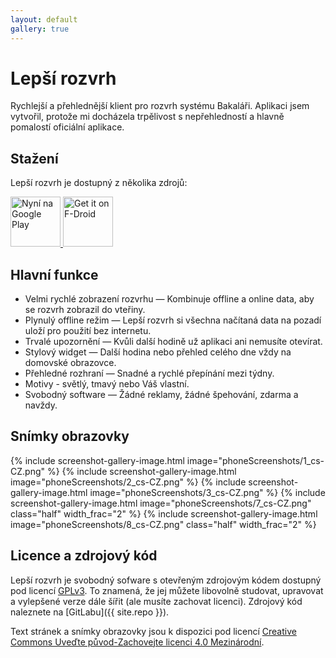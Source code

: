 ```yaml
---
layout: default
gallery: true
---
```


# Lepší rozvrh

Rychlejší a přehlednější klient pro rozvrh systému Bakaláři. Aplikaci jsem vytvořil,
protože mi docházela trpělivost s nepřehledností a hlavně pomalostí oficiální
aplikace.


## Stažení

Lepší rozvrh je dostupný z několika zdrojů:

<a href="https://play.google.com/store/apps/details?id=cz.vitskalicky.lepsirozvrh&utm_source=website&pcampaignid=pcampaignidMKT-Other-global-all-co-prtnr-py-PartBadge-Mar2515-1">
    <img alt='Nyní na Google Play' height="80px" src='https://play.google.com/intl/en_us/badges/static/images/badges/cs_badge_web_generic.png'/>
</a>
<a href="https://f-droid.org/packages/cz.vitskalicky.lepsirozvrh">
    <img src="https://fdroid.gitlab.io/artwork/badge/get-it-on-cs.png" alt="Get it on F-Droid" height="80px">
</a>

## Hlavní funkce

- Velmi rychlé zobrazení rozvrhu — Kombinuje offline a online data, aby se rozvrh zobrazil do vteřiny.
- Plynulý offline režim — Lepší rozvrh si všechna načítaná data na pozadí uloží pro použití bez internetu.
- Trvalé upozornění — Kvůli další hodině už aplikaci ani nemusíte otevírat.
- Stylový widget — Další hodina nebo přehled celého dne vždy na domovské obrazovce.
- Přehledné rozhraní — Snadné a rychlé přepínání mezi týdny.
- Motivy - světlý, tmavý nebo Váš vlastní.
- Svobodný software — Žádné reklamy, žádné špehování, zdarma a navždy.

## Snímky obrazovky

<p class="gallery-box clearfix">
{% include screenshot-gallery-image.html image="phoneScreenshots/1_cs-CZ.png" %}
{% include screenshot-gallery-image.html image="phoneScreenshots/2_cs-CZ.png" %}
{% include screenshot-gallery-image.html image="phoneScreenshots/3_cs-CZ.png" %}
{% include screenshot-gallery-image.html image="phoneScreenshots/7_cs-CZ.png" class="half" width_frac="2" %}
{% include screenshot-gallery-image.html image="phoneScreenshots/8_cs-CZ.png" class="half" width_frac="2" %}
</p>

## Licence a zdrojový kód

Lepší rozvrh je svobodný sofware s otevřeným zdrojovým kódem dostupný pod licencí [GPLv3](https://www.gnu.org/licenses/gpl-3.0.en.html). To znamená, že jej můžete libovolně studovat, upravovat a vylepšené verze dále šířit (ale musíte zachovat licenci). Zdrojový kód naleznete na [GitLabu]({{ site.repo }}).

Text stránek a snímky obrazovky jsou k dispozici pod licencí [Creative Commons Uveďte původ-Zachovejte licenci 4.0 Mezinárodní](https://creativecommons.org/licenses/by-sa/4.0/deed.cs).